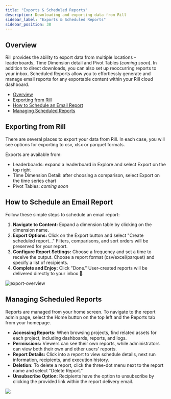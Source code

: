 ```yaml
---
title: "Exports & Scheduled Reports"
description: Downloading and exporting data from Rill
sidebar_label: "Exports & Scheduled Reports"
sidebar_position: 38
---
```


## Overview 
Rill provides the ability to export data from multiple locations - leaderboards, Time Dimension detail and Pivot Tables (_coming soon_). In addition to direct downloads, you can also set up reoccurring reports to your inbox. Scheduled Reports allow you to effortlessly generate and manage email reports for any exportable content within your Rill cloud dashboard. 

- [Overview](#overview)
- [Exporting from Rill](#exporting-from-rill)
- [How to Schedule an Email Report](#how-to-schedule-an-email-report)
- [Managing Scheduled Reports](#managing-scheduled-reports)

## Exporting from Rill

There are several places to export your data from Rill. In each case, you will see options for exporting to csv, xlsx or parquet formats. 

Exports are available from:

- Leaderboards: expand a leaderboard in Explore and select Export on the top right
- Time Dimension Detail: after choosing a comparison, select Export on the time series chart
- Pivot Tables: _coming soon_ 

## How to Schedule an Email Report

Follow these simple steps to schedule an email report:

1. **Navigate to Content:** Expand a dimension table by clicking on the dimension name.
2. **Export Options:** Click on the Export button and select "Create scheduled report..." Filters, comparisons, and sort orders will be preserved for your report.
3. **Configure Report Settings:** Choose a frequency and set a time to receive the output. Choose a report format (csv/excel/parquet) and specify a list of recipients.
4. **Complete and Enjoy:** Click "Done." User-created reports will be delivered directly to your inbox 🎉.

![export-overview](../../static/img/explore/exports/scheduled.png)

## Managing Scheduled Reports

Reports are managed from your home screen. To navigate to the report admin page, select the Home button on the top left and the Reports tab from your homepage.

- **Accessing Reports:** When browsing projects, find related assets for each project, including dashboards, reports, and logs.
- **Permissions:** Viewers can see their own reports, while administrators can view both their own and other users' reports.
- **Report Details:** Click into a report to view schedule details, next run information, recipients, and execution history.
- **Deletion:** To delete a report, click the three-dot menu next to the report name and select "Delete Report."
- **Unsubscribe Option:** Recipients have the option to unsubscribe by clicking the provided link within the report delivery email.


<img src = '/img/explore/exports/admin.gif' class='rounded-gif' />
<br />
